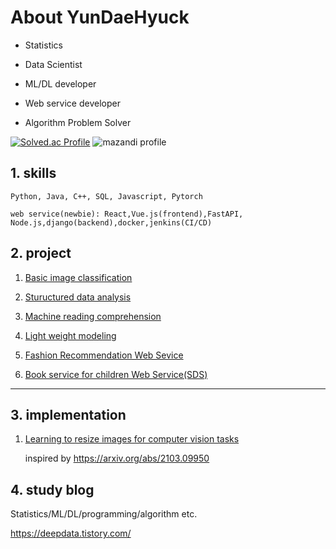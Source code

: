 # About YunDaeHyuck

- Statistics

- Data Scientist  

- ML/DL developer

- Web service developer

- Algorithm Problem Solver


[![Solved.ac Profile](http://mazassumnida.wtf/api/generate_badge?boj=gnzpstly2000)](https://solved.ac/gnzpstly2000)
![mazandi profile](http://mazandi.herokuapp.com/api?handle={gnzpstly2000}&theme=warm)


## 1. skills

    Python, Java, C++, SQL, Javascript, Pytorch  
    
    web service(newbie): React,Vue.js(frontend),FastAPI, Node.js,django(backend),docker,jenkins(CI/CD)


## 2. project

1) [Basic image classification](https://github.com/yundaehyuck/mask_image_classification_pjt)

2) [Stuructured data analysis](https://github.com/yundaehyuck/structure_data_analysis_online_shop_buy_prediction_pjt)

3) [Machine reading comprehension](https://github.com/yundaehyuck/Machine_Reading_Comprehension_pjt)

4) [Light weight modeling](https://github.com/yundaehyuck/computer_vision_light_weight_modeling_pjt)

5) [Fashion Recommendation Web Sevice](https://github.com/yundaehyuck/Fashion-style-inference-AI-modeling)

6) [Book service for children Web Service(SDS)](https://github.com/yundaehyuck/SDS-book_service_modeling)

***

## 3. implementation

1) [Learning to resize images for computer vision tasks](https://github.com/yundaehyuck/Learning-to-resize-images-for-computer-vision-tasks)

   inspired by https://arxiv.org/abs/2103.09950


## 4. study blog

Statistics/ML/DL/programming/algorithm etc.

https://deepdata.tistory.com/


<!--
**yundaehyuck/yundaehyuck** is a ✨ _special_ ✨ repository because its `README.md` (this file) appears on your GitHub profile.

Here are some ideas to get you started:

- 🔭 I’m currently working on ...
- 🌱 I’m currently learning ...
- 👯 I’m looking to collaborate on ...
- 🤔 I’m looking for help with ...
- 💬 Ask me about ...
- 📫 How to reach me: ...
- 😄 Pronouns: ...
- ⚡ Fun fact: ...
-->
